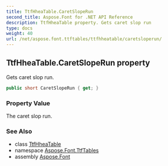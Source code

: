```yaml
---
title: TtfHheaTable.CaretSlopeRun
second_title: Aspose.Font for .NET API Reference
description: TtfHheaTable property. Gets caret slop run
type: docs
weight: 40
url: /net/aspose.font.ttftables/ttfhheatable/caretsloperun/
---
```

## TtfHheaTable.CaretSlopeRun property

Gets caret slop run.

```csharp
public short CaretSlopeRun { get; }
```

### Property Value

The caret slop run.

### See Also

* class [TtfHheaTable](../)
* namespace [Aspose.Font.TtfTables](../../ttfhheatable/)
* assembly [Aspose.Font](../../../)


